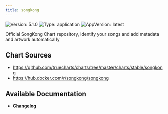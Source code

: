 ```yaml
---
title: songkong
---
```


![Version: 5.1.0](https://img.shields.io/badge/Version-5.1.0-informational?style=flat-square) ![Type: application](https://img.shields.io/badge/Type-application-informational?style=flat-square) ![AppVersion: latest](https://img.shields.io/badge/AppVersion-latest-informational?style=flat-square)

Official SongKong Chart repository, Identify your songs and add metadata and artwork automatically

## Chart Sources

- https://github.com/truecharts/charts/tree/master/charts/stable/songkong
- https://hub.docker.com/r/songkong/songkong

## Available Documentation

- [**Changelog**](./CHANGELOG.md)
